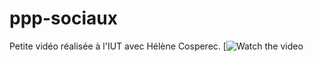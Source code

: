 # ppp-sociaux
Petite vidéo réalisée à l'IUT avec Hélène Cosperec.
 [![Watch the video](https://youtu.be/6dMoRbrR9jM)
